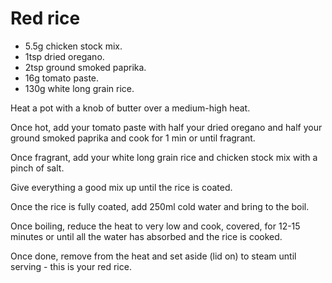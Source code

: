 # Red rice

- 5.5g chicken stock mix. 
- 1tsp dried oregano. 
- 2tsp ground smoked paprika. 
- 16g tomato paste. 
- 130g white long grain rice. 

Heat a pot with a knob of butter over a medium-high heat. 

Once hot, add your tomato paste with half your dried oregano and half your ground smoked paprika and cook for 1 min or until fragrant. 

Once fragrant, add your white long grain rice and chicken stock mix with a pinch of salt. 

Give everything a good mix up until the rice is coated. 

Once the rice is fully coated, add 250ml cold water and bring to the boil. 

Once boiling, reduce the heat to very low and cook, covered, for 12-15 minutes or until all the water has absorbed and the rice is cooked. 

Once done, remove from the heat and set aside (lid on) to steam until serving - this is your red rice. 

